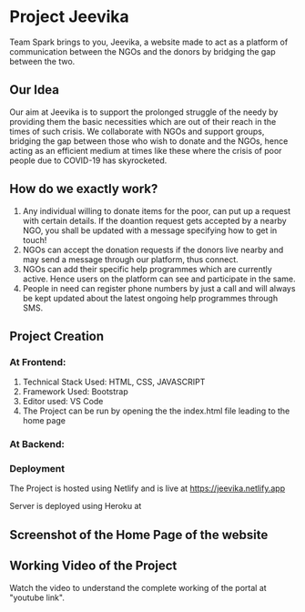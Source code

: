 
# Project Jeevika

Team Spark brings to you, Jeevika, a website made to act as a platform of communication between the NGOs and the donors by bridging the gap between the two.

## Our Idea

Our aim at Jeevika is to support the prolonged struggle of the needy by providing them the basic necessities which are out of their reach in the times of such crisis. We collaborate with NGOs and support groups, bridging the gap between those who wish to donate and the NGOs, hence acting as an efficient medium at times like these where the crisis of poor people due to COVID-19 has skyrocketed.

## How do we exactly work?

1. Any individual willing to donate items for the poor, can put up a request with certain details. If the doantion request gets accepted by a nearby NGO, you shall be updated with a message specifying how to get in touch!
2. NGOs can accept the donation requests if the donors live nearby and may send a message through our platform, thus connect.
3. NGOs can add their specific help programmes which are currently active. Hence users on the platform can see and participate in the same.
4. People in need can register phone numbers by just a call and will always be kept updated about the latest ongoing help programmes through SMS.

## Project Creation

### At Frontend:

1. Technical Stack Used: HTML, CSS, JAVASCRIPT
2. Framework Used: Bootstrap
3. Editor used: VS Code
4. The Project can be run by opening the the index.html file leading to the home page


### At Backend: 



### Deployment

The Project is hosted using Netlify and is live at https://jeevika.netlify.app

Server is deployed using Heroku at 

## Screenshot of the Home Page of the website




## Working Video of the Project

Watch the video to understand the complete working of the portal at "youtube link".


